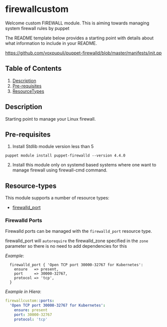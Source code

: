 # firewallcustom

Welcome custom FIREWALL module. This is aiming towards managing system firewall rules by puppet

The README template below provides a starting point with details about what
information to include in your README.

https://github.com/voxpupuli/puppet-firewalld/blob/master/manifests/init.pp

## Table of Contents

1. [Description](#description)
2. [Pre-requisites](#pre-requisites)
3. [ResourceTypes](#resource-types)

## Description

Starting point to manage your Linux firewall.

## Pre-requisites

1. Install Stdlib module version less than 5

```puppet module install puppet-firewalld --version 4.4.0```

2. Install this module only on systemd based systems where one want to manage firewall using firewall-cmd command. 

## Resource-types

This module supports a number of resource types:

* [firewalld_port](#firewalld-ports)

### Firewalld Ports

Firewalld ports can be managed with the `firewalld_port` resource type.

firewalld_port will `autorequire` the firewalld_zone specified in the `zone`
parameter so there is no need to add dependencies for this

_Example_:

```puppet
  firewalld_port { 'Open TCP port 30000-32767 for Kubernetes':
    ensure   => present,
    port     => 30000-32767,
    protocol => 'tcp',
  }
```

_Example in Hiera_:

```yaml
firewallcustom::ports:
  'Open TCP port 30000-32767 for Kubernetes':
    ensure: present
    port: 30000-32767
    protocol: 'tcp'
```
